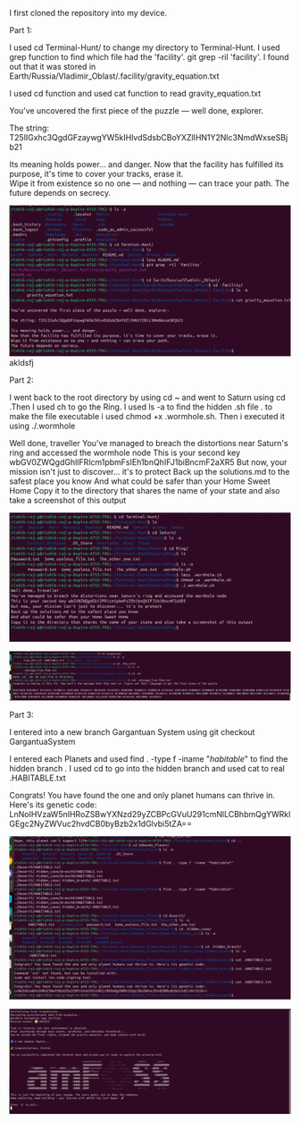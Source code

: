 I first cloned the repository into my device.

Part 1:

I used cd Terminal-Hunt/ to change my directory to Terminal-Hunt. 
I used grep function to find which file had the 'facility'. git grep -ril 'facility'. I found out that it was stored in Earth/Russia/Vladimir_Oblast/.facility/gravity_equation.txt

I used cd function and used cat function to read gravity_equation.txt

You’ve uncovered the first piece of the puzzle — well done, explorer.

The string: T25lIGxhc3QgdGFzaywgYW5kIHlvdSdsbCBoYXZlIHN1Y2Nlc3NmdWxseSBjb21

Its meaning holds power... and danger.
Now that the facility has fulfilled its purpose, it's time to cover your tracks, erase it.  
Wipe it from existence so no one — and nothing — can trace your path.
The future depends on secrecy.


![alt text](<TASK 1 Part 1 .png>)
akldsfj

Part 2:

I went back to the root directory by using cd ~ and went to Saturn using cd .Then I used ch to go the Ring. I used ls -a to find the hidden .sh file .
to make the file executable i used chmod +x .wormhole.sh. Then i executed it using ./.wormhole

Well done, traveller
You've managed to breach the distortions near Saturn's ring and accessed the wormhole node
This is your second key wbGV0ZWQgdGhlIFRlcm1pbmFsIEh1bnQhIFJ1biBncmF2aXR5
But now, your mission isn't just to discover... it's to protect
Back up the solutions.md to the safest place you know
And what could be safer than your Home Sweet Home
Copy it to the directory that shares the name of your state and also take a screenshot of this output


![alt text](<Task 1 Part 2.png>)


![alt text](<task1  part3.png>)


Part 3:

I entered into a new branch Gargantuan System using git checkout  GargantuaSystem

I entered each Planets and used find . -type f -iname "*habitable*" to find the hidden branch . I used cd to go into the hidden branch and used cat to real .HABITABLE.txt

Congrats! You have found the one and only planet humans can thrive in. Here's its genetic code:
LnNoIHVzaW5nIHRoZSBwYXNzd29yZCBPcGVuU291cmNlLCBhbmQgYWRkIGEgc2NyZWVuc2hvdCB0byBzb2x1dGlvbi5tZA==


![alt text](<task1 part 4.png>)


![alt text](<Task1 part5.png>)

